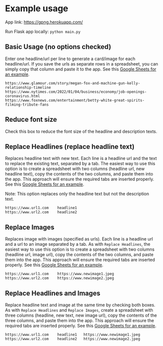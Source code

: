 # Example usage

App link: https://gpng.herokuapp.com/

Run Flask app locally: `python main.py`

## Basic Usage (no options checked)

Enter one headline/url per line to generate a card/image for each headline/url. If you save the urls as separate rows in a spreadsheet, you can simply copy that column and paste it to the app. See this [Google Sheets for an example](https://docs.google.com/spreadsheets/d/1vWyNththog-n5oOV18i4kj_hlUEsFkqI9KhCO3p3O2I/edit?usp=sharing).

```
https://www.glamour.com/story/megan-fox-and-machine-gun-kelly-relationship-timeline
https://www.nytimes.com/2022/01/04/business/economy/job-openings-coronavirus.html
https://www.foxnews.com/entertainment/betty-white-great-spirits-filming-tribute-fans
```

## Reduce font size

Check this box to reduce the font size of the headline and description texts.

## Replace Headlines (replace headline text)

Replaces headline text with new text. Each line is a headline url and the text to replace the existing text, separated by a tab. The easiest way to use this option is to create a spreadsheet with two columns (headline url, new headline text), copy the contents of the two columns, and paste them into the app. This approach will ensure the required tabs are inserted properly. See this [Google Sheets for an example](https://docs.google.com/spreadsheets/d/1vWyNththog-n5oOV18i4kj_hlUEsFkqI9KhCO3p3O2I/edit?usp=sharing). 

Note: This option replaces only the headline text but not the description text.

```
https://www.url1.com	headline1
https://www.url2.com	headline2
```

## Replace Images

Replaces image with images (specified as urls). Each line is a headline url and a url to an image separated by a tab. As with `Replace Headlines`, the easiest way to use this option is to create a spreadsheet with two columns (headline url, image url), copy the contents of the two columns, and paste them into the app. This approach will ensure the required tabs are inserted properly. See this [Google Sheets for an example](https://docs.google.com/spreadsheets/d/1vWyNththog-n5oOV18i4kj_hlUEsFkqI9KhCO3p3O2I/edit?usp=sharing). 

```
https://www.url1.com	https://www.newimage1.jpeg
https://www.url2.com	https://www.newimage2.jpeg
```

## Replace Headlines and Images

Replace headline text and image at the same time by checking both boxes. As with `Replace Headlines` and `Replace Images`, create a spreadsheet with three columns (headline, new text, new image url), copy the contents of the three columns, and paste them into the app. This approach will ensure the required tabs are inserted properly. See this [Google Sheets for an example](https://docs.google.com/spreadsheets/d/1vWyNththog-n5oOV18i4kj_hlUEsFkqI9KhCO3p3O2I/edit?usp=sharing). 

```
https://www.url1.com	headline1	https://www.newimage1.jpeg
https://www.url2.com	headline2	https://www.newimage2.jpeg
```


